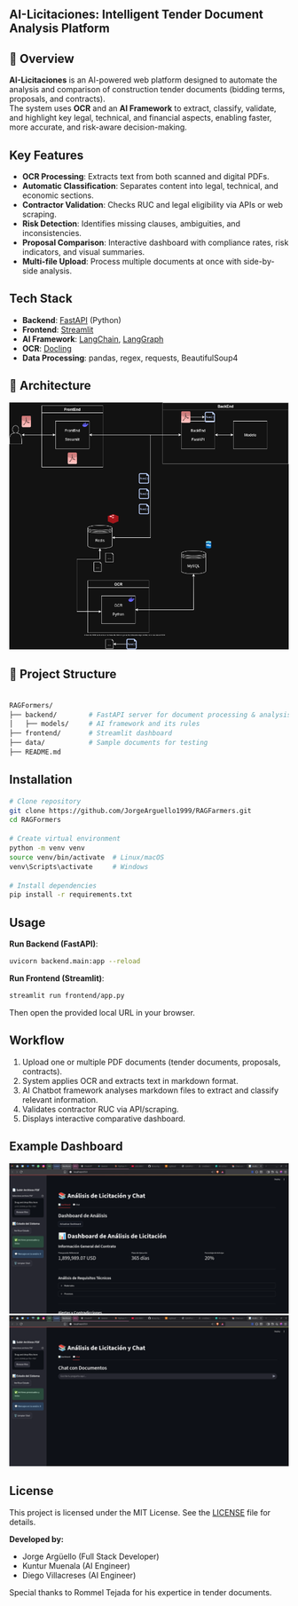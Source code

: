 ## AI-Licitaciones: Intelligent Tender Document Analysis Platform

## 📌 Overview
**AI-Licitaciones** is an AI-powered web platform designed to automate the analysis and comparison of construction tender documents (bidding terms, proposals, and contracts).  
The system uses **OCR** and an **AI Framework** to extract, classify, validate, and highlight key legal, technical, and financial aspects, enabling faster, more accurate, and risk-aware decision-making.

## Key Features
- **OCR Processing**: Extracts text from both scanned and digital PDFs.  
- **Automatic Classification**: Separates content into legal, technical, and economic sections.  
- **Contractor Validation**: Checks RUC and legal eligibility via APIs or web scraping.  
- **Risk Detection**: Identifies missing clauses, ambiguities, and inconsistencies.  
- **Proposal Comparison**: Interactive dashboard with compliance rates, risk indicators, and visual summaries.  
- **Multi-file Upload**: Process multiple documents at once with side-by-side analysis.

## Tech Stack
- **Backend**: [FastAPI](https://fastapi.tiangolo.com/) (Python)  
- **Frontend**: [Streamlit](https://streamlit.io/)  
- **AI Framework**: [LangChain](https://www.langchain.com/), [LangGraph](https://www.langchain.com/langgraph)  
- **OCR**: [Docling](https://docling-project.github.io/docling/)  
- **Data Processing**: pandas, regex, requests, BeautifulSoup4  

## 🧭 Architecture 
![Architecture photo](frontend/flow.png)

## 📂 Project Structure
```bash

RAGFormers/
├── backend/        # FastAPI server for document processing & analysis
│   ├── models/     # AI framework and its rules
├── frontend/       # Streamlit dashboard
├── data/           # Sample documents for testing
├── README.md

```

## Installation
```bash
# Clone repository
git clone https://github.com/JorgeArguello1999/RAGFarmers.git
cd RAGFormers

# Create virtual environment
python -m venv venv
source venv/bin/activate  # Linux/macOS
venv\Scripts\activate     # Windows

# Install dependencies
pip install -r requirements.txt
````

## Usage

**Run Backend (FastAPI)**:

```bash
uvicorn backend.main:app --reload
```

**Run Frontend (Streamlit)**:

```bash
streamlit run frontend/app.py
```

Then open the provided local URL in your browser.

## Workflow

1. Upload one or multiple PDF documents (tender documents, proposals, contracts).
2. System applies OCR and extracts text in markdown format.
3. AI Chatbot framework analyses markdown files to extract and classify relevant information.
4. Validates contractor RUC via API/scraping.
5. Displays interactive comparative dashboard.

## Example Dashboard

![Dashboard Preview](frontend/dashboard_example.png)
![ChatPreview](frontend/chatbot_example.png)

## License

This project is licensed under the MIT License. See the [LICENSE](LICENSE.md) file for details.


**Developed by:** 

* Jorge Argüello (Full Stack Developer)
* Kuntur Muenala (AI Engineer)
* Diego Villacreses (AI Engineer)

Special thanks to Rommel Tejada for his expertice in tender documents.
